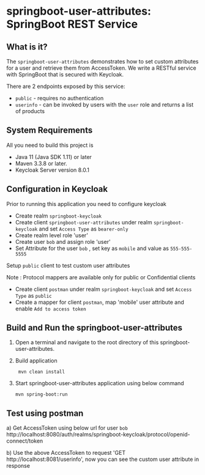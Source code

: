 springboot-user-attributes: SpringBoot REST Service
====================================================

What is it?
-----------

The `springboot-user-attributes` demonstrates how to set custom attributes for a user
and retrieve them from AccessToken. We write a RESTful service with SpringBoot 
that is secured with <span>Keycloak</span>.

There are 2 endpoints exposed by this service:

* `public` - requires no authentication
* `userinfo` - can be invoked by users with the `user` role and returns a list of products


System Requirements
-------------------

All you need to build this project is 

* Java 11 (Java SDK 1.11) or later 
*  Maven 3.3.8 or later.
*  Keycloak Server version 8.0.1

Configuration in <span>Keycloak</span>
--------------------------------------

Prior to running this application you need to configure keycloak

*  Create realm `springboot-keycloak`
*  Create client `springboot-user-attributes` under realm `springboot-keycloak` and set `Access Type` as `bearer-only`
*  Create realm level role 'user'
*  Create user `bob` and assign role 'user'
*  Set Attribute for the user `bob` , set key as `mobile` and value as `555-555-5555`

 Setup `public` client to test custom user attributes

 Note : Protocol mappers are available only for public or Confidential clients

 *  Create client `postman` under realm `springboot-keycloak` and set `Access Type` as `public`
 *  Create a mapper for client `postman`, map 'mobile' user attribute and enable `Add to access token`


Build and Run the springboot-user-attributes
--------------------------------------------

1. Open a terminal and navigate to the root directory of this springboot-user-attributes.

2. Build application
   ```
    mvn clean install
    ```
2. Start springboot-user-attributes application using below command

   ````
   mvn spring-boot:run

   ````


 Test using postman
 ------------------

 a) Get AccessToken using below url for user `bob`
    http://localhost:8080/auth/realms/springboot-keycloak/protocol/openid-connect/token
    
 b) Use the above AccessToken to request  'GET http://localhost:8081/userinfo', now you can see the custom user attribute in response
